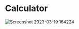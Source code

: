 # Calculator

![Screenshot 2023-03-19 164224](https://user-images.githubusercontent.com/92621923/226171559-e4f8046e-2fb8-4181-a88c-8c5566f8713d.jpg)
